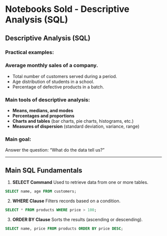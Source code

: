 # Notebooks Sold - Descriptive Analysis (SQL) #

## Descriptive Analysis (SQL)

### Practical examples:

###  Average monthly sales of a company.
* Total number of customers served during a period.
* Age distribution of students in a school.
* Percentage of defective products in a batch.

### Main tools of descriptive analysis:

* **Means, medians, and modes**
* **Percentages and proportions**
* **Charts and tables** (bar charts, pie charts, histograms, etc.)
* **Measures of dispersion** (standard deviation, variance, range)

### Main goal:

Answer the question: “What do the data tell us?” 

---
 ## Main SQL Fundamentals ##

1. **SELECT Command**
   Used to retrieve data from one or more tables.

```sql
SELECT name, age FROM customers;
```

2. **WHERE Clause**
   Filters records based on a condition.

```sql
SELECT * FROM products WHERE price > 100;
```

3. **ORDER BY Clause**
   Sorts the results (ascending or descending).

```sql
SELECT name, price FROM products ORDER BY price DESC;
```


